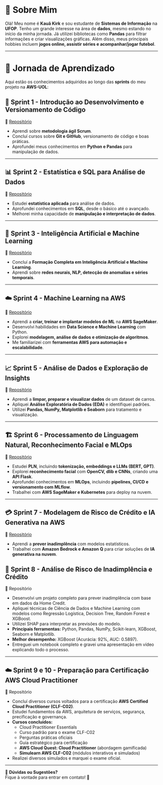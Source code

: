 # 📌 Sobre Mim

Olá! Meu nome é **Kauã Kirk** e sou estudante de **Sistemas de Informação** na **UFOP**. Tenho um grande interesse na área de **dados**, mesmo estando no início da minha jornada. Já utilizei bibliotecas como **Pandas** para filtrar informações e criar visualizações gráficas. Além disso, meus principais hobbies incluem **jogos online, assistir séries e acompanhar/jogar futebol**. 

---

# 🚀 Jornada de Aprendizado

Aqui estão os conhecimentos adquiridos ao longo das **sprints** do meu projeto na **AWS-UOL**:

## 🏁 **Sprint 1** - Introdução ao Desenvolvimento e Versionamento de Código
🔗 [Repositório](https://github.com/kauakirk/aws-uol/tree/main/Sprint%2001)  
- Aprendi sobre **metodologia ágil Scrum**.
- Concluí cursos sobre **Git e GitHub**, versionamento de código e boas práticas.
- Aprofundei meus conhecimentos em **Python e Pandas** para manipulação de dados.

---

## 📊 **Sprint 2** - Estatística e SQL para Análise de Dados
🔗 [Repositório](https://github.com/kauakirk/aws-uol/tree/main/Sprint%2002)  
- Estudei **estatística aplicada** para análise de dados.
- Aprofundei conhecimentos em **SQL**, desde o básico até o avançado.
- Melhorei minha capacidade de **manipulação e interpretação de dados**.

---

## 🤖 **Sprint 3** - Inteligência Artificial e Machine Learning
🔗 [Repositório](https://github.com/kauakirk/aws-uol/tree/main/Sprint%2003)  
- Concluí a **Formação Completa em Inteligência Artificial e Machine Learning**.
- Aprendi sobre **redes neurais, NLP, detecção de anomalias e séries temporais**.

---

## ☁️ **Sprint 4** - Machine Learning na AWS
🔗 [Repositório](https://github.com/kauakirk/aws-uol/tree/main/Sprint%2004)  
- Aprendi a **criar, treinar e implantar modelos de ML** na **AWS SageMaker**.
- Desenvolvi habilidades em **Data Science e Machine Learning** com Python.
- Explorei **modelagem, análise de dados e otimização de algoritmos**.
- Me familiarizei com **ferramentas AWS para automação e escalabilidade**.

---

## 📈 **Sprint 5** - Análise de Dados e Exploração de Insights
🔗 [Repositório](https://github.com/kauakirk/aws-uol/blob/main/Sprint%2005/README.md)  
- Aprendi a **limpar, preparar e visualizar dados** de um dataset de carros.
- Apliquei **Análise Exploratória de Dados (EDA)** e identifiquei padrões.
- Utilizei **Pandas, NumPy, Matplotlib e Seaborn** para tratamento e visualização.

---

## 🏗️ **Sprint 6** - Processamento de Linguagem Natural, Reconhecimento Facial e MLOps
🔗 [Repositório](https://github.com/kauakirk/aws-uol/blob/main/Sprint%2006/README.md)  
- Estudei **PLN**, incluindo **tokenização, embeddings e LLMs (BERT, GPT)**.
- Explorei **reconhecimento facial** com **OpenCV, dlib e CNNs**, criando uma **API Flask**.
- Aprofundei conhecimentos em **MLOps**, incluindo **pipelines, CI/CD e versionamento com MLflow**.
- Trabalhei com **AWS SageMaker e Kubernetes** para deploy na nuvem.

---

## 💳 **Sprint 7** - Modelagem de Risco de Crédito e IA Generativa na AWS
🔗 [Repositório](https://github.com/kauakirk/aws-uol/tree/main/Sprint%2007)  
- Aprendi a **prever inadimplência** com modelos estatísticos.
- Trabalhei com **Amazon Bedrock e Amazon Q** para criar soluções de **IA generativa na nuvem**.

## 📌 Sprint 8 - Análise de Risco de Inadimplência e Crédito  
🔗 Repositório

- Desenvolvi um projeto completo para prever inadimplência com base em dados da Home Credit.  
- Apliquei técnicas de Ciência de Dados e Machine Learning com modelos como Regressão Logística, Decision Tree, Random Forest e XGBoost.  
- Utilizei SHAP para interpretar as previsões do modelo.  
- **Principais ferramentas:** Python, Pandas, NumPy, Scikit-learn, XGBoost, Seaborn e Matplotlib.  
- **Melhor desempenho:** XGBoost (Acurácia: 92%, AUC: 0.5897).  
- Entreguei um notebook completo e gravei uma apresentação em vídeo explicando todo o processo.

---

## ☁️ Sprint 9 e 10 - Preparação para Certificação AWS Cloud Practitioner  
🔗 Repositório

- Concluí diversos cursos voltados para a certificação **AWS Certified Cloud Practitioner (CLF-C02)**.  
- Estudei fundamentos da AWS, arquitetura de serviços, segurança, precificação e governança.  
- **Cursos concluídos:**
  - Cloud Practitioner Essentials  
  - Curso padrão para o exame CLF-C02  
  - Perguntas práticas oficiais  
  - Guia estratégico para certificação  
  - **AWS Cloud Quest: Cloud Practitioner** (abordagem gamificada)  
  - **Simulearn AWS CLF-C02** (módulos interativos e simulados)  
- Realizei diversos simulados e marquei o exame oficial.

---

📩 **Dúvidas ou Sugestões?**  
Fique à vontade para entrar em contato! 🚀
